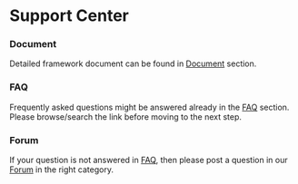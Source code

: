 # Support Center

### Document

Detailed framework document can be found in [Document](/page/com-networknt-light-v-doc) section.

### FAQ

Frequently asked questions might be answered already in the [FAQ](/page/com-networknt-light-v-faq) section. Please browse/search the link before moving to the next step.

### Forum
If your question is not answered in [FAQ](/page/com-networknt-light-v-faq), then please post a question in our [Forum](/forum/All) in the right category.

